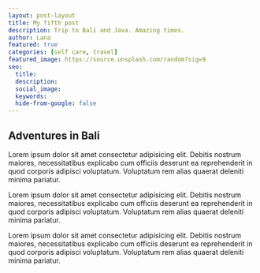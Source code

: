 ```yaml
---
layout: post-layout
title: My fifth post
description: Trip to Bali and Java. Amazing times. 
author: Lana
featured: true
categories: [self care, travel]
featured_image: https://source.unsplash.com/random?sig=9
seo:
  title:
  description:
  social_image:
  keywords:
  hide-from-google: false
---
```


## Adventures in Bali

Lorem ipsum dolor sit amet consectetur adipisicing elit. Debitis nostrum maiores, necessitatibus explicabo cum officiis deserunt ea reprehenderit in quod corporis adipisci voluptatum. Voluptatum rem alias quaerat deleniti minima pariatur.

Lorem ipsum dolor sit amet consectetur adipisicing elit. Debitis nostrum maiores, necessitatibus explicabo cum officiis deserunt ea reprehenderit in quod corporis adipisci voluptatum. Voluptatum rem alias quaerat deleniti minima pariatur.

Lorem ipsum dolor sit amet consectetur adipisicing elit. Debitis nostrum maiores, necessitatibus explicabo cum officiis deserunt ea reprehenderit in quod corporis adipisci voluptatum. Voluptatum rem alias quaerat deleniti minima pariatur.
